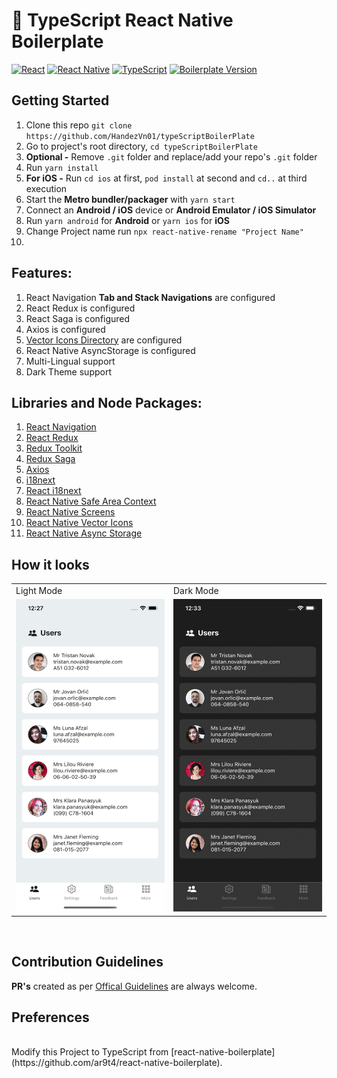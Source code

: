 # 🚀 TypeScript React Native Boilerplate

[![React](https://img.shields.io/badge/React-v18.1.0-green.svg)](https://reactjs.org)
[![React Native](https://img.shields.io/badge/React%20Native-v0.70.6-blue.svg)](https://reactnative.dev)
[![TypeScript](https://img.shields.io/badge/TS-TypeScript-blue)](https://www.typescriptlang.org/)
[![Boilerplate Version](https://img.shields.io/badge/Boilerplate%20Version-v1.0.0-white.svg)](https://github.com/ar9t4/react-native-boilerplate)

## Getting Started

1. Clone this repo `git clone https://github.com/HandezVn01/typeScriptBoilerPlate`
2. Go to project's root directory, `cd typeScriptBoilerPlate`
3. **Optional -** Remove `.git` folder and replace/add your repo's `.git` folder
4. Run `yarn install`
5. **For iOS -** Run `cd ios` at first, `pod install` at second and `cd..` at third execution
6. Start the **Metro bundler/packager** with `yarn start`
7. Connect an **Android / iOS** device or **Android Emulator / iOS Simulator**
8. Run `yarn android` for **Android** or `yarn ios` for **iOS**
9. Change Project name run `npx react-native-rename "Project Name" `
10. <br>

## Features:

1. React Navigation **Tab and Stack Navigations** are configured
2. React Redux is configured
3. React Saga is configured
4. Axios is configured
5. [Vector Icons Directory](https://oblador.github.io/react-native-vector-icons/) are configured
6. React Native AsyncStorage is configured
7. Multi-Lingual support
8. Dark Theme support
   <br>

## Libraries and Node Packages:

1. [React Navigation](https://reactnavigation.org)
2. [React Redux](https://redux.js.org)
3. [Redux Toolkit](https://redux-toolkit.js.org)
4. [Redux Saga](https://redux-saga.js.org)
5. [Axios](https://axios-http.com)
6. [i18next](https://www.i18next.com)
7. [React i18next](https://react.i18next.com)
8. [React Native Safe Area Context](https://www.npmjs.com/package/react-native-safe-area-context)
9. [React Native Screens](https://www.npmjs.com/package/react-native-screens)
10. [React Native Vector Icons](https://www.npmjs.com/package/react-native-vector-icons)
11. [React Native Async Storage](https://github.com/react-native-async-storage/async-storage)
    <br>

## How it looks

<table>
  <tr>
   <td>Light Mode</td>
   <td>Dark Mode</td>
  </tr>
  <tr>
    <td valign="top"><img width="250" height="500" src="https://github.com/ar9t4/react-native-boilerplate/blob/main/screenshots/light/lm.gif"></td>
    <td valign="top"><img width="250" height="500" src="https://github.com/ar9t4/react-native-boilerplate/blob/main/screenshots/dark/dm.gif"></td>
  </tr>
</table>
<br>

## Contribution Guidelines

**PR's** created as per [Offical Guidelines](https://docs.github.com/en/pull-requests/collaborating-with-pull-requests/proposing-changes-to-your-work-with-pull-requests/creating-a-pull-request) are always welcome.
<br>

## Preferences

<br>
Modify this Project to TypeScript from [react-native-boilerplate](https://github.com/ar9t4/react-native-boilerplate).
